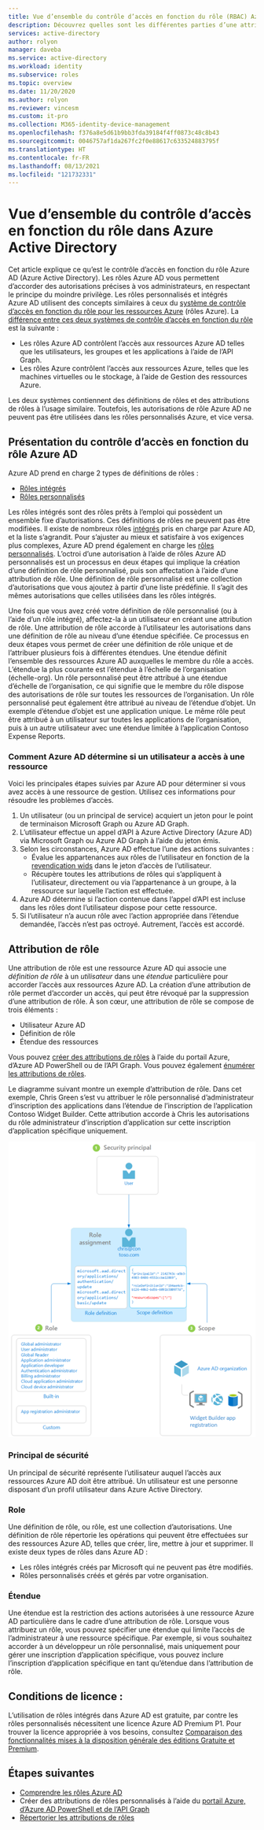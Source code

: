 ```yaml
---
title: Vue d’ensemble du contrôle d’accès en fonction du rôle (RBAC) Azure Active Directory
description: Découvrez quelles sont les différentes parties d’une attribution de rôle et ce qu’est la limitation de l’étendue dans Azure Active Directory.
services: active-directory
author: rolyon
manager: daveba
ms.service: active-directory
ms.workload: identity
ms.subservice: roles
ms.topic: overview
ms.date: 11/20/2020
ms.author: rolyon
ms.reviewer: vincesm
ms.custom: it-pro
ms.collection: M365-identity-device-management
ms.openlocfilehash: f376a8e5d61b9bb3fda39184f4ff0873c48c8b43
ms.sourcegitcommit: 0046757af1da267fc2f0e88617c633524883795f
ms.translationtype: HT
ms.contentlocale: fr-FR
ms.lasthandoff: 08/13/2021
ms.locfileid: "121732331"
---
```

# <a name="overview-of-role-based-access-control-in-azure-active-directory"></a>Vue d’ensemble du contrôle d’accès en fonction du rôle dans Azure Active Directory

Cet article explique ce qu’est le contrôle d’accès en fonction du rôle Azure AD (Azure Active Directory). Les rôles Azure AD vous permettent d’accorder des autorisations précises à vos administrateurs, en respectant le principe du moindre privilège. Les rôles personnalisés et intégrés Azure AD utilisent des concepts similaires à ceux du [système de contrôle d’accès en fonction du rôle pour les ressources Azure](../../role-based-access-control/overview.md) (rôles Azure). La [différence entre ces deux systèmes de contrôle d’accès en fonction du rôle](../../role-based-access-control/rbac-and-directory-admin-roles.md) est la suivante :

- Les rôles Azure AD contrôlent l’accès aux ressources Azure AD telles que les utilisateurs, les groupes et les applications à l’aide de l’API Graph.
- Les rôles Azure contrôlent l’accès aux ressources Azure, telles que les machines virtuelles ou le stockage, à l’aide de Gestion des ressources Azure.

Les deux systèmes contiennent des définitions de rôles et des attributions de rôles à l’usage similaire. Toutefois, les autorisations de rôle Azure AD ne peuvent pas être utilisées dans les rôles personnalisés Azure, et vice versa.

## <a name="understand-azure-ad-role-based-access-control"></a>Présentation du contrôle d’accès en fonction du rôle Azure AD
Azure AD prend en charge 2 types de définitions de rôles :
* [Rôles intégrés](./permissions-reference.md)
* [Rôles personnalisés](./custom-create.md)

Les rôles intégrés sont des rôles prêts à l’emploi qui possèdent un ensemble fixe d’autorisations. Ces définitions de rôles ne peuvent pas être modifiées. Il existe de nombreux rôles [intégrés](./permissions-reference.md) pris en charge par Azure AD, et la liste s’agrandit. Pour s’ajuster au mieux et satisfaire à vos exigences plus complexes, Azure AD prend également en charge les [rôles personnalisés](./custom-create.md). L’octroi d’une autorisation à l’aide de rôles Azure AD personnalisés est un processus en deux étapes qui implique la création d’une définition de rôle personnalisé, puis son affectation à l’aide d’une attribution de rôle. Une définition de rôle personnalisé est une collection d’autorisations que vous ajoutez à partir d’une liste prédéfinie. Il s’agit des mêmes autorisations que celles utilisées dans les rôles intégrés.  

Une fois que vous avez créé votre définition de rôle personnalisé (ou à l’aide d’un rôle intégré), affectez-la à un utilisateur en créant une attribution de rôle. Une attribution de rôle accorde à l’utilisateur les autorisations dans une définition de rôle au niveau d’une étendue spécifiée. Ce processus en deux étapes vous permet de créer une définition de rôle unique et de l’attribuer plusieurs fois à différentes étendues. Une étendue définit l’ensemble des ressources Azure AD auxquelles le membre du rôle a accès. L’étendue la plus courante est l’étendue à l’échelle de l’organisation (échelle-org). Un rôle personnalisé peut être attribué à une étendue d’échelle de l’organisation, ce qui signifie que le membre du rôle dispose des autorisations de rôle sur toutes les ressources de l’organisation. Un rôle personnalisé peut également être attribué au niveau de l’étendue d’objet. Un exemple d’étendue d’objet est une application unique. Le même rôle peut être attribué à un utilisateur sur toutes les applications de l’organisation, puis à un autre utilisateur avec une étendue limitée à l’application Contoso Expense Reports.  

### <a name="how-azure-ad-determines-if-a-user-has-access-to-a-resource"></a>Comment Azure AD détermine si un utilisateur a accès à une ressource

Voici les principales étapes suivies par Azure AD pour déterminer si vous avez accès à une ressource de gestion. Utilisez ces informations pour résoudre les problèmes d’accès.

1. Un utilisateur (ou un principal de service) acquiert un jeton pour le point de terminaison Microsoft Graph ou Azure AD Graph.
1. L’utilisateur effectue un appel d’API à Azure Active Directory (Azure AD) via Microsoft Graph ou Azure AD Graph à l’aide du jeton émis.
1. Selon les circonstances, Azure AD effectue l’une des actions suivantes :
   - Évalue les appartenances aux rôles de l’utilisateur en fonction de la [revendication wids](../develop/access-tokens.md) dans le jeton d’accès de l’utilisateur.
   - Récupère toutes les attributions de rôles qui s’appliquent à l’utilisateur, directement ou via l’appartenance à un groupe, à la ressource sur laquelle l’action est effectuée.
1. Azure AD détermine si l’action contenue dans l’appel d’API est incluse dans les rôles dont l’utilisateur dispose pour cette ressource.
1. Si l’utilisateur n’a aucun rôle avec l’action appropriée dans l’étendue demandée, l’accès n’est pas octroyé. Autrement, l’accès est accordé.

## <a name="role-assignment"></a>Attribution de rôle

Une attribution de rôle est une ressource Azure AD qui associe une *définition de rôle* à un *utilisateur* dans une *étendue* particulière pour accorder l’accès aux ressources Azure AD. La création d’une attribution de rôle permet d’accorder un accès, qui peut être révoqué par la suppression d’une attribution de rôle. À son cœur, une attribution de rôle se compose de trois éléments :

- Utilisateur Azure AD
- Définition de rôle
- Étendue des ressources

Vous pouvez [créer des attributions de rôles](custom-create.md) à l’aide du portail Azure, d’Azure AD PowerShell ou de l’API Graph. Vous pouvez également [énumérer les attributions de rôles](view-assignments.md).

Le diagramme suivant montre un exemple d’attribution de rôle. Dans cet exemple, Chris Green s’est vu attribuer le rôle personnalisé d’administrateur d’inscription des applications dans l’étendue de l’inscription de l’application Contoso Widget Builder. Cette attribution accorde à Chris les autorisations du rôle administrateur d’inscription d’application sur cette inscription d’application spécifique uniquement.

![L’attribution de rôle est la manière dont les autorisations sont appliquées et comporte trois parties.](./media/custom-overview/rbac-overview.png)

### <a name="security-principal"></a>Principal de sécurité

Un principal de sécurité représente l’utilisateur auquel l’accès aux ressources Azure AD doit être attribué. Un utilisateur est une personne disposant d’un profil utilisateur dans Azure Active Directory.

### <a name="role"></a>Role

Une définition de rôle, ou rôle, est une collection d’autorisations. Une définition de rôle répertorie les opérations qui peuvent être effectuées sur des ressources Azure AD, telles que créer, lire, mettre à jour et supprimer. Il existe deux types de rôles dans Azure AD :

- Les rôles intégrés créés par Microsoft qui ne peuvent pas être modifiés.
- Rôles personnalisés créés et gérés par votre organisation.

### <a name="scope"></a>Étendue

Une étendue est la restriction des actions autorisées à une ressource Azure AD particulière dans le cadre d’une attribution de rôle. Lorsque vous attribuez un rôle, vous pouvez spécifier une étendue qui limite l’accès de l’administrateur à une ressource spécifique. Par exemple, si vous souhaitez accorder à un développeur un rôle personnalisé, mais uniquement pour gérer une inscription d’application spécifique, vous pouvez inclure l’inscription d’application spécifique en tant qu’étendue dans l’attribution de rôle.

## <a name="license-requirements"></a>Conditions de licence :

L’utilisation de rôles intégrés dans Azure AD est gratuite, par contre les rôles personnalisés nécessitent une licence Azure AD Premium P1. Pour trouver la licence appropriée à vos besoins, consultez [Comparaison des fonctionnalités mises à la disposition générale des éditions Gratuite et Premium](https://www.microsoft.com/security/business/identity-access-management/azure-ad-pricing).

## <a name="next-steps"></a>Étapes suivantes

- [Comprendre les rôles Azure AD](concept-understand-roles.md)
- Créer des attributions de rôles personnalisés à l’aide du [portail Azure, d’Azure AD PowerShell et de l’API Graph](custom-create.md)
- [Répertorier les attributions de rôles](view-assignments.md)
